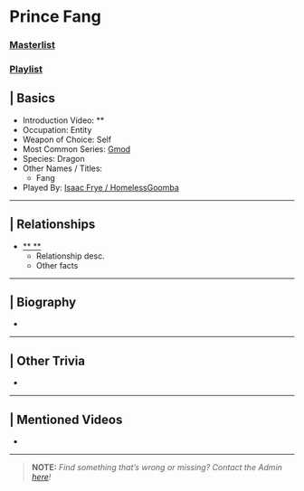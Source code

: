 # Prince Fang  
### [Masterlist]()
### [Playlist]()

## | Basics  
- Introduction Video: **  
- Occupation: Entity  
- Weapon of Choice: Self
- Most Common Series: [Gmod](6.Series/Gmod.html)  
- Species: Dragon  
- Other Names / Titles:   
  - Fang  
- Played By: [Isaac Frye / HomelessGoomba](3.Siblings/3.4.Isaac-Frye-HomelessGoomba.html)  

----

## | Relationships  
- [** **]()  
  - Relationship desc.  
  - Other facts  

----

## | Biography  
- 

----

## | Other Trivia  
- 

----

## | Mentioned Videos
- []()

----

> **NOTE:** *Find something that’s wrong or missing? Contact the Admin [here](../chapter_2.md)!*